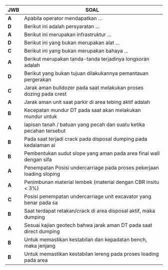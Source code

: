 ﻿| __JWB__ | __SOAL__ |
|---|---|
| __A__   | Apabila operator mendapatkan ... |
| __D__   | Berikut ini adalah persyaratan ... |
| __A__   | Berikut ini merupakan infrastruktur ... |
| __D__   | Berikut ini yang bukan merupakan alat ... |
| __C__   | Berikut ini yang bukan merupakan bahaya ... |
| __A__   | Berikut merupakan tanda-tanda terjadinya longsoran adalah                 |
| __D__   | Berikut yang bukan tujuan dilakukannya pemantauan pergerakan              |
| __C__   | Jarak aman bulldozer pada saat melakukan proses dozing pada crest         |
| __A__   | Jarak aman unit saat parkir di area tebing aktif adalah                   |
| __B__   | Kecepatan mundur DT pada saat akan melakukan mundur untuk                 |
| __A__   | lapisan tanah / batuan yang pecah dan suatu ketika pecahan tersebut       |
| __B__   | Pada saat terjadi crack pada disposal dumping pada kedalaman ai           |
| __B__   | Pembentukan sudut slope yang aman pada area final wall dengan sifa        |
| __A__   | Penempatan Posisi undercarriage pada proses pekerjaan loading sloping     |
| __A__   | Penimbunan material lembek (material dengan CBR insitu < 3%)              |
| __C__ | Posisi penempatan undercarriage unit excavator yang benar pada sa         |
| __B__ | Saat terdapat retakan/crack di area disposal aktif, maka dumping          |
| __A__ | Sesuai kajian geotech bahwa jarak aman DT pada saat direct dumping        |
| __B__ | Untuk memastikan kestabilan dan kepadatan bench, maka jenjang             |
| __B__ | Untuk memastikan kestabilan lereng pada proses loading pada area |
